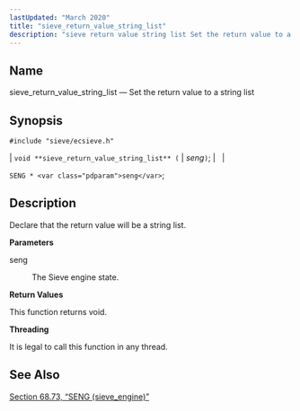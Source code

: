 ```yaml
---
lastUpdated: "March 2020"
title: "sieve_return_value_string_list"
description: "sieve return value string list Set the return value to a string list void sieve return value string list seng SENG seng Declare that the return value will be a string list seng The Sieve engine state This function returns void It is legal to call this function in any..."
---
```


<a name="apis.sieve_return_value_string_list"></a> 
## Name

sieve_return_value_string_list — Set the return value to a string list

## Synopsis

`#include "sieve/ecsieve.h"`

| `void **sieve_return_value_string_list** (` | <var class="pdparam">seng</var>`)`; |   |

`SENG * <var class="pdparam">seng</var>`;<a name="idp60654304"></a> 
## Description

Declare that the return value will be a string list.

**<a name="idp60655536"></a> Parameters**

<dl class="variablelist">

<dt>seng</dt>

<dd>

The Sieve engine state.

</dd>

</dl>

**<a name="idp60658272"></a> Return Values**

This function returns void.

**<a name="idp60659184"></a> Threading**

It is legal to call this function in any thread.

<a name="idp60660608"></a> 
## See Also

[Section 68.73, “SENG (sieve_engine)”](structs.seng "68.73. SENG (sieve_engine)")